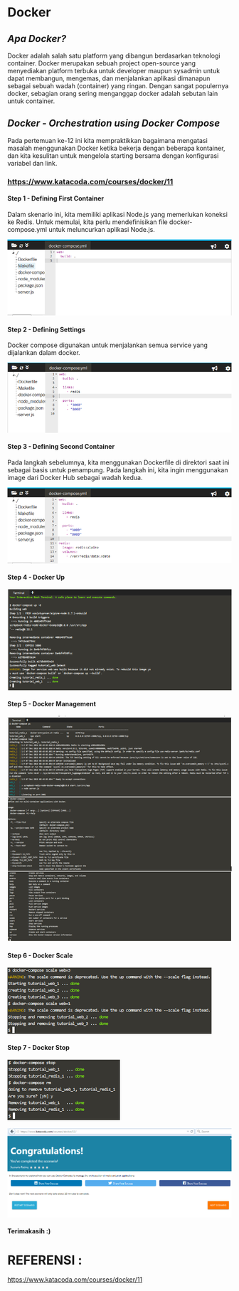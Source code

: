 Docker
======

## *Apa Docker?*

Docker adalah salah satu platform yang dibangun berdasarkan teknologi container. Docker merupakan sebuah project open-source yang menyediakan platform terbuka untuk developer maupun sysadmin untuk dapat membangun, mengemas, dan menjalankan aplikasi dimanapun sebagai sebuah wadah (container) yang ringan. Dengan sangat populernya docker, sebagian orang sering menganggap docker adalah sebutan lain untuk container.

## *Docker - Orchestration using Docker Compose*

Pada pertemuan ke-12 ini kita mempraktikkan bagaimana mengatasi masalah menggunakan Docker ketika bekerja dengan beberapa kontainer, dan kita kesulitan untuk mengelola starting bersama dengan konfigurasi variabel dan link. 

###  https://www.katacoda.com/courses/docker/11

#### Step 1 - Defining First Container

Dalam skenario ini, kita memiliki aplikasi Node.js yang memerlukan koneksi ke Redis. Untuk memulai, kita perlu mendefinisikan file docker-compose.yml untuk meluncurkan aplikasi Node.js.
 
 ![logo](https://github.com/riskalest/Tct_Per_12_Docker/blob/master/Step_1.PNG)
 
#### Step 2 - Defining Settings

Docker compose digunakan untuk menjalankan semua service yang dijalankan dalam docker.

 ![logo](https://github.com/riskalest/Tct_Per_12_Docker/blob/master/Step_2.PNG)
 
#### Step 3 - Defining Second Container

Pada langkah sebelumnya, kita menggunakan Dockerfile di direktori saat ini sebagai basis untuk penampung. Pada langkah ini, kita ingin menggunakan image dari Docker Hub sebagai wadah kedua.

 ![logo](https://github.com/riskalest/Tct_Per_12_Docker/blob/master/Step_3.PNG)
 
#### Step 4 - Docker Up

 ![logo](https://github.com/riskalest/Tct_Per_12_Docker/blob/master/Step_4.PNG)
 
#### Step 5 - Docker Management

 ![logo](https://github.com/riskalest/Tct_Per_12_Docker/blob/master/Step_5.PNG)
 
#### Step 6 - Docker Scale

 ![logo](https://github.com/riskalest/Tct_Per_12_Docker/blob/master/Step_6.PNG)

#### Step 7 - Docker Stop

 ![logo](https://github.com/riskalest/Tct_Per_12_Docker/blob/master/Step_7.PNG)
 
 ![logo](https://github.com/riskalest/Tct_Per_12_Docker/blob/master/end.PNG)
 
 
#### Terimakasih :)


REFERENSI :
===========
https://www.katacoda.com/courses/docker/11
